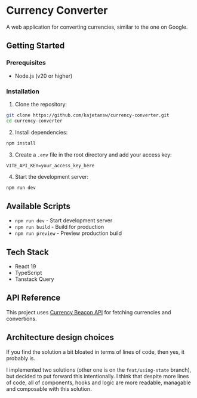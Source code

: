# Currency Converter

A web application for converting currencies, similar to the one on Google.

## Getting Started

### Prerequisites

- Node.js (v20 or higher)

### Installation

1. Clone the repository:

```bash
git clone https://github.com/kajetansw/currency-converter.git
cd currency-converter
```

2. Install dependencies:

```bash
npm install
```

3. Create a `.env` file in the root directory and add your access key:

```
VITE_API_KEY=your_access_key_here
```

4. Start the development server:

```bash
npm run dev
```

## Available Scripts

- `npm run dev` - Start development server
- `npm run build` - Build for production
- `npm run preview` - Preview production build

## Tech Stack

- React 19
- TypeScript
- Tanstack Query

## API Reference

This project uses [Currency Beacon API](https://currencybeacon.com/api-documentation) for fetching currencies and convertions.

## Architecture design choices

If you find the solution a bit bloated in terms of lines of code, then yes, it probably is.

I implemented two solutions (other one is on the `feat/using-state` branch), but decided to put forward this intentionally. I think that despite more lines of code, all of components, hooks and logic are more readable, managable and composable with this solution.
